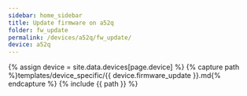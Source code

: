 ```yaml
---
sidebar: home_sidebar
title: Update firmware on a52q
folder: fw_update
permalink: /devices/a52q/fw_update/
device: a52q
---
```

{% assign device = site.data.devices[page.device] %}
{% capture path %}templates/device_specific/{{ device.firmware_update }}.md{% endcapture %}
{% include {{ path }} %}

